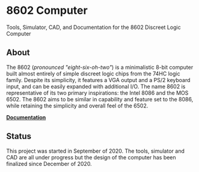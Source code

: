 # 8602 Computer
Tools, Simulator, CAD, and Documentation for the 8602 Discreet Logic Computer

## About
The 8602 (_pronounced "eight-six-oh-two"_) is a minimalistic 8-bit computer built almost entirely of simple discreet logic chips from the 74HC logic family. Despite its simplicity, it features a VGA output and a PS/2 keyboard input, and can be easily expanded with additional I/O. The name 8602 is representative of its two primary inspirations: the Intel 8086 and the MOS 6502. The 8602 aims to be similar in capability and feature set to the 8086, while retaining the simplicity and overall feel of the 6502.

__[Documentation](./docs)__

## Status
This project was started in September of 2020. The tools, simulator and CAD are all under progress but the design of the computer has been finalized since December of 2020.

